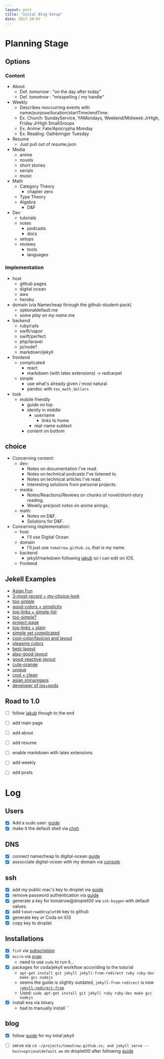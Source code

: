 ```yaml
---
layout: post
title: "Inital Blog Setup"
date: 2017-10-07
---
```


# Planning Stage

## Options 

### Content 

* About
    - Def. *tomorrow* : "on the day after today"
    - Def. *tomatrow* : "misspelling / my handle"
* Weekly
    - Describes reoccurring events with name/purpose/location/startTime/endTime. 
    + Ex. Church: SundayService, YAMondays, Weekend/Midweek JrHigh, Friday JrHigh SmallGroups
    + Ex. Anime: Fate/Apocrypha Monday 
    + Ex. Reading: Oathbringer Tuesday
* Resume
    - Just pull out of resume.json
* Media
    - anime 
    - novels 
    - short stories 
    - serials
    - music
* Math
    - Category Theory 
        + chapter zero
    - Type Theory 
    - Algebra
        + D&F
* Dev
    - tutorials
    - notes
        + podcasts
        + docs
    - setups 
    - reviews 
        + tools 
        + languages 

### Implementation

* host
    - github pages
    - digital ocean 
    - aws
    - heroku
* domain (via Namecheap through the github-student-pack)
    - optionaldefault.me
    - *some play on my name*.me
* backend
    - ruby/rails
    - swift/vapor
    - swift/perfect
    - php/laravel
    - js/node?
    - markdown/jekyll
* frontend
    - complicated
        + react
        + markdown (with latex extensions) -> redcarpet
    - simple 
        + use what's already given / most natural 
        + pandoc with `tex_math_dollars`
* look
    - mobile friendly
        - guide on top
        - idenity in middle
            + username
                + links to home
            + real-name subtext
        - content on bottom 


## choice
* Concerning content: 
    - dev: 
        + Notes on documentation I've read.
        + Notes on technical podcasts I've listened to.
        + Notes on technical articles I've read.
        + Interesting solutions from personal projects.
    - media: 
        + Notes/Reactions/Reviews on chunks of novel/short-story reading. 
        + Weekly pre/post notes on anime airings.  
    - math:
        + Notes on D&F.
        + Solutions for D&F. 
* Concerning implementation: 
    - host
        + I'll use Digital Ocean
    - domain
        + I'll just use `tomatrow.github.io`, that is *my* name.
    - backend
        + jekyll/markdown following [jakub](http://jakub.fedyczak.net/post/editing-jekyll-site-on-ios/) so I can edit on iOS. 
    - frontend


## Jekell Examples 

* [Asian Fun](http://robotkang.cc/)
* [3-most-recent + my-choice-look](http://www.anilwadghule.com)
* [too-simple](http://thejqr.com)
* [good-colors + simplicity](https://tatey.com)
* [top-links + simple-list](http://jasonrudolph.com)
* [too-simple?](http://appden.com)
* [project-page](http://claudiob.github.io)
* [top-links + plain](http://olesenm.github.io)
* [simple yet complicated](http://zigzag.github.io)
* [cool-color/favicon and layout](http://alexbcoles.com)
* [pleasing colors](http://martinisoftware.com)
* [best-layout](https://ganesshkumar.com)
* [also-good-layout](https://www.windespair.com)
* [good-reactive-layout](https://lightrains.com)
* [cute-orange](https://imprashant.com)
* [unique](https://diegosc.com)
* [cool + clean](http://yateender.com)
* [asian shinanigans](http://daodaoliang.com)
* [developer of ios+pods](https://kaunteya.github.io)

## Road to 1.0

- [ ] follow [jakub](http://jakub.fedyczak.net/post/editing-jekyll-site-on-ios/) though to the end
- [ ] add main page 
- [ ] add about
- [ ] add resume 
- [ ] enable markdown with latex extensions 
- [ ] add weekly 
- [ ] add posts 




# Log

## Users
- [x] Add a sudo user: [guide](https://www.digitalocean.com/community/tutorials/how-to-create-a-sudo-user-on-ubuntu-quickstart)
- [x] make it the default shell via [chsh](https://askubuntu.com/a/87858)

## DNS
- [x] connect namecheap to digital-ocean [guide](https://www.digitalocean.com/community/tutorials/how-to-point-to-digitalocean-nameservers-from-common-domain-registrars#registrar-namecheap)
- [x] assocciate digital-ocean with my domain via [console](https://www.digitalocean.com/community/tutorials/how-to-set-up-a-host-name-with-digitalocean)

## ssh
- [x] add my public mac's key to droplet via [guide](https://www.digitalocean.com/community/tutorials/how-to-set-up-ssh-keys--2)
- [x] remove password authentication via [guide](https://www.digitalocean.com/community/tutorials/initial-server-setup-with-ubuntu-16-04)
- [x] generate a key for tomatrow@droplet00 via `ssh-keygen` with default values. 
- [x] add `tomatrow@droplet00` key to github
- [x] generate key or Coda on iOS
- [x] copy key to droplet

## Installations 
- [x] `fish` via [subscription](https://launchpad.net/~fish-shell/+archive/ubuntu/release-2)
- [x] `micro` via [snap](https://snapcraft.io)
    - need to use `sudo` to run it...
- [x] packages for coda/jekyll workflow accoriding to the tutorial 
    - `apt-get install git jekyll jekyll-from-redirect ruby ruby-dev make gcc nodejs`
    - seems the guide is slightly outdated, `jekyll-from-redirect` is now [`jekyll-redirect-from`](https://github.com/jekyll/jekyll-redirect-from)
    - Used: `sudo apt-get install git jekyll ruby ruby-dev make gcc nodejs`
- [x] install exa via binary
    - had to manually install ``

## blog 
- [x] follow [guide](http://jmcglone.com/guides/github-pages/) for my inital jekyll
- [ ] serve via `cd ~/projects/tomatrow.github.io; and jekyll serve --host=optionaldefault.me` on droplet00 after following [guide](https://www.digitalocean.com/community/tutorials/how-to-set-up-a-jekyll-development-site-on-ubuntu-16-04) 

